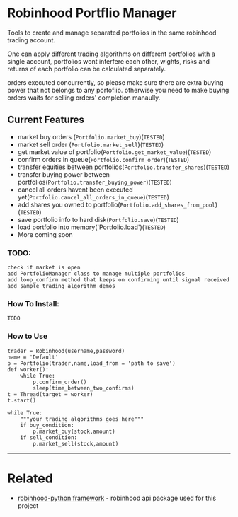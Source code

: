 # Robinhood Portflio Manager
Tools to create and manage separated portfolios in the same robinhood trading account.

One can apply different trading algorithms on different portfolios with a single account, portfolios wont interfere each other, wights, risks and returns of each portfolio can be calculated separately.

orders executed concurrently, so please make sure there are extra buying power that not belongs to any portoflio. otherwise you need to make buying orders waits for selling orders' completion manaully.

## Current Features 
- market buy orders (`Portfolio.market_buy`)(`TESTED`)
- market sell order (`Portfolio.market_sell`)(`TESTED`)
- get market value of portfolio(`Portfolio.get_market_value`)(`TESTED`)
- confirm orders in queue(`Portfolio.confirm_order`)(`TESTED`)
- transfer equities between portfolios(`Portfolio.transfer_shares`)(`TESTED`)
- transfer buying power between portfolios(`Portfolio.transfer_buying_power`)(`TESTED`)
- cancel all orders havent been executed yet(`Portfolio.cancel_all_orders_in_queue`)(`TESTED`)
- add shares you owned to portfolio(`Portfolio.add_shares_from_pool`)(`TESTED`)
- save portfolio info to hard disk(`Portfolio.save`)(`TESTED`)
- load portfolio into memory('Portfolio.load')(`TESTED`)
- More coming soon
### TODO:
    check if market is open
    add PortfolioManager class to manage multiple portfolios
    add loop_confirm method that keeps on confirming until signal received
    add sample trading algorithm demos
### How To Install:
    TODO
    

### How to Use 
    trader = Robinhood(username,password)
    name = 'Default'
    p = Portfolio(trader,name,load_from = 'path to save')
    def worker():
        while True:
            p.confirm_order()
            sleep(time_between_two_confirms)
    t = Thread(target = worker)
    t.start()

    while True:
        """your trading algorithms goes here"""
        if buy_condition:
            p.market_buy(stock,amount)
        if sell_condition:
            p.market_sell(stock,amount)



------------------

# Related

* [robinhood-python framework](https://github.com/zhhrozhh/Robinhood) - robinhood api package used for this project

